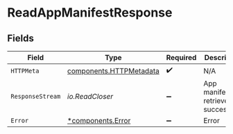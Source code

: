 # ReadAppManifestResponse


## Fields

| Field                                                              | Type                                                               | Required                                                           | Description                                                        |
| ------------------------------------------------------------------ | ------------------------------------------------------------------ | ------------------------------------------------------------------ | ------------------------------------------------------------------ |
| `HTTPMeta`                                                         | [components.HTTPMetadata](../../models/components/httpmetadata.md) | :heavy_check_mark:                                                 | N/A                                                                |
| `ResponseStream`                                                   | *io.ReadCloser*                                                    | :heavy_minus_sign:                                                 | App manifest retrieved successfully                                |
| `Error`                                                            | [*components.Error](../../models/components/error.md)              | :heavy_minus_sign:                                                 | Error                                                              |